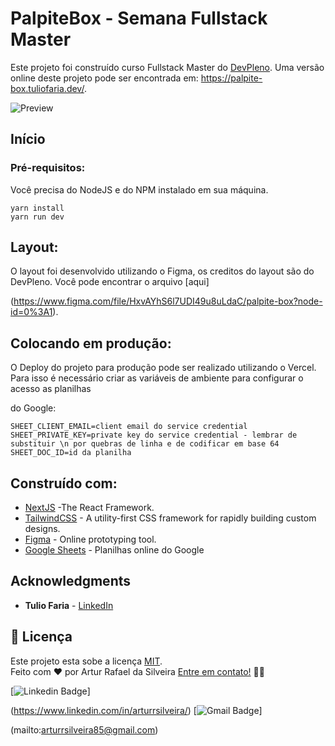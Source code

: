 
# PalpiteBox - Semana Fullstack Master


Este projeto foi construído curso Fullstack Master do [DevPleno](https://devpleno.com). Uma versão online deste projeto pode ser encontrada em: https://palpite-box.tuliofaria.dev/.

![Preview](https://github.com/tuliofaria/palpite-box/blob/master/print.png?raw=true)


## 

## Início

### 

### Pré-requisitos:

Você precisa do NodeJS e do NPM instalado em sua máquina.

```
yarn install
yarn run dev
```

## 

## Layout:

O layout foi desenvolvido utilizando o Figma, os creditos do layout são do DevPleno. Você pode encontrar o arquivo [aqui]

(https://www.figma.com/file/HxvAYhS6l7UDI49u8uLdaC/palpite-box?node-id=0%3A1).

## 

## Colocando em produção:

O Deploy do projeto para produção pode ser realizado utilizando o Vercel. Para isso é necessário criar as variáveis de ambiente para configurar o acesso as  planilhas 

do Google:

```
SHEET_CLIENT_EMAIL=client email do service credential
SHEET_PRIVATE_KEY=private key do service credential - lembrar de substituir \n por quebras de linha e de codificar em base 64
SHEET_DOC_ID=id da planilha
```

## 

## Construído com:

- [NextJS](https://nextjs.org/) -The React Framework.
- [TailwindCSS](https://tailwindcss.com/) - A utility-first CSS framework for rapidly building custom designs.
- [Figma](https://figma.com/) - Online prototyping tool.
- [Google Sheets](https://drive.google.com) - Planilhas online do Google

## 


## Acknowledgments

- **Tulio Faria** - [LinkedIn](https://www.linkedin.com/in/tuliofaria/)


## 📝 Licença
Este projeto esta sobe a licença [MIT](./LICENSE).<br>
Feito com ❤️ por Artur Rafael da Silveira
[Entre em contato!](https://www.linkedin.com/in/arturrsilveira/) 👋🏽 

[![Linkedin Badge](https://img.shields.io/badge/-Artur-blue?style=flat-square&logo=Linkedin&logoColor=white&link=https://www.linkedin.com/in/arturrsilveira/)]

(https://www.linkedin.com/in/arturrsilveira/) 
[![Gmail Badge](https://img.shields.io/badge/-arturrsilveira85@gmail.com-c14438?style=flat-square&logo=Gmail&logoColor=white&link=mailto:arturrsilveira85@gmail.com)]

(mailto:arturrsilveira85@gmail.com)